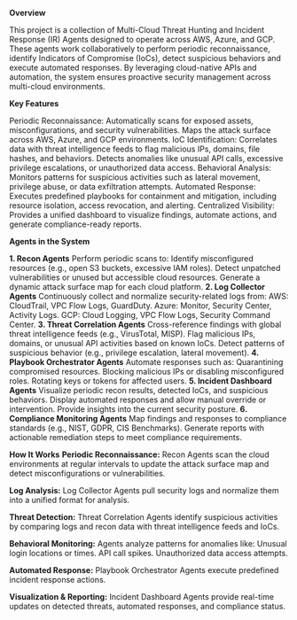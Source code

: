 **Overview**

This project is a collection of Multi-Cloud Threat Hunting and Incident Response (IR) Agents designed to operate across AWS, Azure, and GCP. These agents work collaboratively to perform periodic reconnaissance, identify Indicators of Compromise (IoCs), detect suspicious behaviors and execute automated responses. By leveraging cloud-native APIs and automation, the system ensures proactive security management across multi-cloud environments.

**Key Features**

Periodic Reconnaissance:
Automatically scans for exposed assets, misconfigurations, and security vulnerabilities.
Maps the attack surface across AWS, Azure, and GCP environments.
IoC Identification:
Correlates data with threat intelligence feeds to flag malicious IPs, domains, file hashes, and behaviors.
Detects anomalies like unusual API calls, excessive privilege escalations, or unauthorized data access.
Behavioral Analysis:
Monitors patterns for suspicious activities such as lateral movement, privilege abuse, or data exfiltration attempts.
Automated Response:
Executes predefined playbooks for containment and mitigation, including resource isolation, access revocation, and alerting.
Centralized Visibility:
Provides a unified dashboard to visualize findings, automate actions, and generate compliance-ready reports.

****Agents in the System****

**1. Recon Agents**
Perform periodic scans to:
Identify misconfigured resources (e.g., open S3 buckets, excessive IAM roles).
Detect unpatched vulnerabilities or unused but accessible cloud resources.
Generate a dynamic attack surface map for each cloud platform.
**2. Log Collector Agents**
Continuously collect and normalize security-related logs from:
AWS: CloudTrail, VPC Flow Logs, GuardDuty.
Azure: Monitor, Security Center, Activity Logs.
GCP: Cloud Logging, VPC Flow Logs, Security Command Center.
**3. Threat Correlation Agents**
Cross-reference findings with global threat intelligence feeds (e.g., VirusTotal, MISP).
Flag malicious IPs, domains, or unusual API activities based on known IoCs.
Detect patterns of suspicious behavior (e.g., privilege escalation, lateral movement).
**4. Playbook Orchestrator Agents**
Automate responses such as:
Quarantining compromised resources.
Blocking malicious IPs or disabling misconfigured roles.
Rotating keys or tokens for affected users.
**5. Incident Dashboard Agents**
Visualize periodic recon results, detected IoCs, and suspicious behaviors.
Display automated responses and allow manual override or intervention.
Provide insights into the current security posture.
**6. Compliance Monitoring Agents**
Map findings and responses to compliance standards (e.g., NIST, GDPR, CIS Benchmarks).
Generate reports with actionable remediation steps to meet compliance requirements.

****How It Works****
**Periodic Reconnaissance:**
Recon Agents scan the cloud environments at regular intervals to update the attack surface map and detect misconfigurations or vulnerabilities.

**Log Analysis:**
Log Collector Agents pull security logs and normalize them into a unified format for analysis.

**Threat Detection:**
Threat Correlation Agents identify suspicious activities by comparing logs and recon data with threat intelligence feeds and IoCs.

**Behavioral Monitoring:**
Agents analyze patterns for anomalies like:
Unusual login locations or times.
API call spikes.
Unauthorized data access attempts.

**Automated Response:**
Playbook Orchestrator Agents execute predefined incident response actions.

**Visualization & Reporting:**
Incident Dashboard Agents provide real-time updates on detected threats, automated responses, and compliance status.
